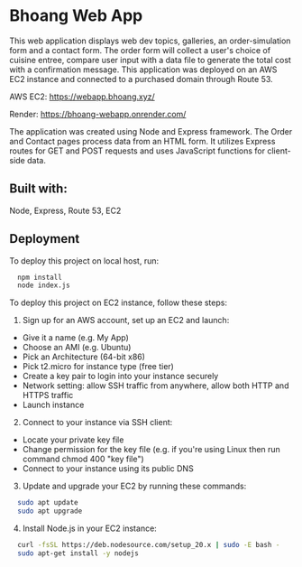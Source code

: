 
# Bhoang Web App

This web application displays web dev topics, galleries, an order-simulation form and a contact form. The order form will collect a user's choice of cuisine entree, compare user input with a data file to generate the total cost with a confirmation message. This application was deployed on an AWS EC2 instance and connected to a purchased domain through Route 53.


AWS EC2: https://webapp.bhoang.xyz/

Render: https://bhoang-webapp.onrender.com/

The application was created using Node and Express framework. The Order and Contact pages process data from an HTML form. It utilizes Express routes for GET and POST requests and uses JavaScript functions for client-side data.


## Built with:
Node, Express, Route 53, EC2


## Deployment

To deploy this project on local host, run:

```bash
  npm install
  node index.js
```

To deploy this project on EC2 instance, follow these steps:

1. Sign up for an AWS account, set up an EC2 and launch:
+ Give it a name (e.g. My App)
+ Choose an AMI (e.g. Ubuntu)
+ Pick an Architecture (64-bit x86)
+ Pick t2.micro for instance type (free tier)
+ Create a key pair to login into your instance securely
+ Network setting: allow SSH traffic from anywhere, allow both HTTP and HTTPS traffic
+ Launch instance

2. Connect to your instance via SSH client:
+ Locate your private key file
+ Change permission for the key file (e.g. if you're using Linux then run command chmod 400 "key file")
+ Connect to your instance using its public DNS

3. Update and upgrade your EC2 by running these commands:

```bash
  sudo apt update
  sudo apt upgrade
```
4. Install Node.js in your EC2 instance:

```bash
  curl -fsSL https://deb.nodesource.com/setup_20.x | sudo -E bash -
  sudo apt-get install -y nodejs
```
